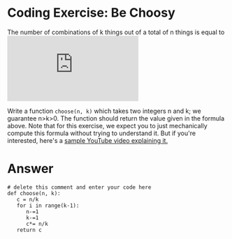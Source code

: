 # Coding Exercise: Be Choosy
The number of combinations of k things out of a total of n things is equal to
![](https://s0.wp.com/latex.php?latex=%5Cdisplaystyle%7B%5Cfrac%7Bn%7D%7Bk%7D%5Ctimes%5Cfrac%7Bn-1%7D%7Bk-1%7D%5Ctimes%5Cfrac%7Bn-2%7D%7Bk-2%7D%5Ctimes%5Ccdots%5Ctimes%5Cfrac%7Bn-k%2B2%7D%7B2%7D%5Ctimes%5Cfrac%7Bn-k%2B1%7D%7B1%7D%7D&bg=T&fg=000000&s=2)

Write a function `choose(n, k)` which takes two integers n and k; we guarantee n>k>0. The function should return the value given in the formula above.
Note that for this exercise, we expect you to just mechanically compute this formula without trying to understand it. But if you're interested, here's a [sample YouTube video explaining it.](https://youtu.be/w1nlzDAVyzk?t=3130)

# Answer 
    # delete this comment and enter your code here
    def choose(n, k):
       c = n/k
       for i in range(k-1):
          n-=1
          k-=1
          c*= n/k
       return c
